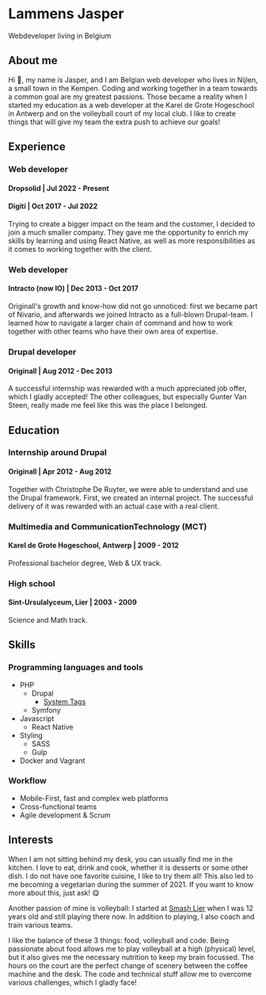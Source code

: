 # Lammens Jasper

Webdeveloper living in Belgium

## About me

Hi 👋, my name is Jasper, and I am Belgian web developer who lives in Nijlen, a small town in the Kempen. Coding and
working together in a team towards a common goal are my greatest passions. Those became a reality when I started my
education as a web developer at the Karel de Grote Hogeschool in Antwerp and on the volleyball court of my local club. I
like to create things that will give my team the extra push to achieve our goals!

## Experience

### Web developer

#### Dropsolid | Jul 2022 - Present



#### Digiti | Oct 2017 - Jul 2022

Trying to create a bigger impact on the team and the customer, I decided to join a much smaller company. They gave me
the opportunity to enrich my skills by learning and using React Native, as well as more responsibilities as it comes to
working together with the client.

### Web developer

#### Intracto (now IO) | Dec 2013 - Oct 2017

Originall's growth and know-how did not go unnoticed: first we became part of Nivario, and afterwards we joined Intracto
as a full-blown Drupal-team. I learned how to navigate a larger chain of command and how to work together with other
teams who have their own area of expertise.

### Drupal developer

#### Originall | Aug 2012 - Dec 2013

A successful internship was rewarded with a much appreciated job offer, which I gladly accepted! The other colleagues,
but especially Gunter Van Steen, really made me feel like this was the place I belonged.

## Education

### Internship around Drupal

#### Originall | Apr 2012 - Aug 2012

Together with Christophe De Ruyter, we were able to understand and use the Drupal framework. First, we created an
internal project. The successful delivery of it was rewarded with an actual case with a real client.

### Multimedia and CommunicationTechnology (MCT)

#### Karel de Grote Hogeschool, Antwerp | 2009 - 2012

Professional bachelor degree, Web & UX track.

### High school

#### Sint-Ursulalyceum, Lier | 2003 - 2009

Science and Math track.

## Skills

### Programming languages and tools

- PHP
    - Drupal
        - [System Tags](https://www.drupal.org/project/system_tags)
    - Symfony
- Javascript
    - React Native
- Styling
    - SASS
    - Gulp
- Docker and Vagrant

### Workflow

- Mobile-First, fast and complex web platforms
- Cross-functional teams
- Agile development & Scrum

## Interests

When I am not sitting behind my desk, you can usually find me in the kitchen. I love to eat, drink and cook, whether it
is desserts or some other dish. I do not have one favorite cuisine, I like to try them all! This also led to me becoming
a vegetarian during the summer of 2021. If you want to know more about this, just ask! 😋

Another passion of mine is volleyball: I started at [Smash Lier](https://smashlier.be) when I was 12 years old and still playing there now. In
addition to playing, I also coach and train various teams.

I like the balance of these 3 things: food, volleyball and code. Being passionate about food allows me to play
volleyball at a high (physical) level, but it also gives me the necessary nutrition to keep my brain focussed. The hours
on the court are the perfect change of scenery between the coffee machine and the desk. The code and technical stuff
allow me to overcome various challenges, which I gladly face!
